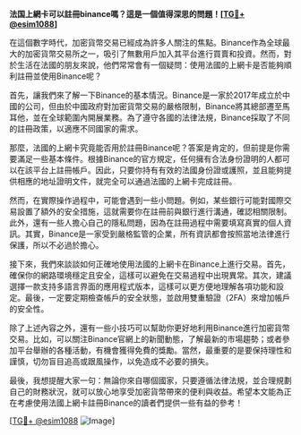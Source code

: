 **法国上網卡可以註冊binance嗎？這是一個值得深思的問題！[[TG💪+ @esim1088](https://t.me/s/esim1088)]**

在這個數字時代，加密貨幣交易已經成為許多人關注的焦點。Binance作為全球最大的加密貨幣交易所之一，吸引了無數用戶加入其平台進行買賣和投資。然而，對於生活在法國的朋友來說，他們常常會有一個疑問：使用法國的上網卡是否能夠順利註冊並使用Binance呢？

首先，讓我們來了解一下Binance的基本情況。Binance是一家於2017年成立於中國的公司，但由於中國政府對加密貨幣交易的嚴格限制，Binance將其總部遷至馬耳他，並在全球範圍內開展業務。為了遵守各國的法律法規，Binance採取了不同的註冊政策，以適應不同國家的需求。

那麼，法國的上網卡究竟能否用於註冊Binance呢？答案是肯定的，但前提是你需要滿足一些基本條件。根據Binance的官方規定，任何擁有合法身份證明的人都可以在該平台上註冊帳戶。因此，只要你持有有效的法國身份證或護照，並且能夠提供相應的地址證明文件，就完全可以通過法國的上網卡完成註冊。

然而，在實際操作過程中，可能會遇到一些小問題。例如，某些銀行可能對國際交易設置了額外的安全措施，這就需要你在註冊前與銀行進行溝通，確認相關限制。此外，還有一些人擔心自己的隱私問題，因為在註冊過程中需要填寫真實的個人資訊。其實，Binance是一家受到嚴格監管的企業，所有資訊都會按照當地法律進行保護，所以不必過於擔心。

接下來，我們來談談如何正確地使用法國的上網卡在Binance上進行交易。首先，確保你的網路環境穩定且安全，這樣可以避免在交易過程中出現異常。其次，建議選擇一款支持多語言界面的應用程式版本，這樣可以更方便地理解各項功能和設定。最後，一定要定期檢查帳戶的安全狀態，並啟用雙重驗證（2FA）來增加帳戶的安全性。

除了上述內容之外，還有一些小技巧可以幫助你更好地利用Binance進行加密貨幣交易。比如，可以關注Binance官網上的新聞動態，了解最新的市場趨勢；或者參加平台舉辦的各種活動，有機會獲得免費的獎勵。當然，最重要的是要保持理性和謹慎，切勿盲目追高或跟風操作，以免造成不必要的損失。

最後，我想提醒大家一句：無論你來自哪個國家，只要遵循法律法規，並合理規劃自己的財務狀況，就可以放心地享受加密貨幣帶來的便利與收益。希望本文能為正在考慮使用法國上網卡註冊Binance的讀者們提供一些有益的參考！

[[TG💪+ @esim1088](https://t.me/s/esim1088) ![Image](https://i.postimg.cc/4NQfJmqS/Snipaste-2025-05-13-00-14-12.png)]